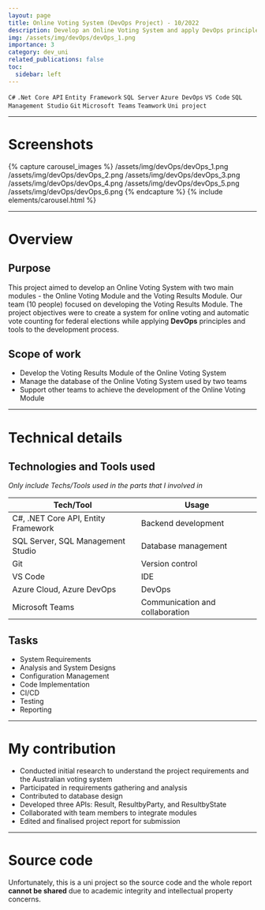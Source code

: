 ```yaml
---
layout: page
title: Online Voting System (DevOps Project) - 10/2022
description: Develop an Online Voting System and apply DevOps principles and tools for the project's development processes.
img: /assets/img/devOps/devOps_1.png
importance: 3
category: dev_uni
related_publications: false
toc:
  sidebar: left
---
```


`C#`
`.Net Core API`
`Entity Framework`
`SQL Server`
`Azure DevOps`
`VS Code`
`SQL Management Studio`
`Git`
`Microsoft Teams`
`Teamwork`
`Uni project`

---

# Screenshots

{% capture carousel_images %}
/assets/img/devOps/devOps_1.png
/assets/img/devOps/devOps_2.png
/assets/img/devOps/devOps_3.png
/assets/img/devOps/devOps_4.png
/assets/img/devOps/devOps_5.png
/assets/img/devOps/devOps_6.png
{% endcapture %}
{% include elements/carousel.html %}

---

# Overview

## Purpose

This project aimed to develop an Online Voting System with two main modules - the Online Voting Module and the Voting Results Module. Our team (10 people) focused on developing the Voting Results Module. The project objectives were to create a system for online voting and automatic vote counting for federal elections while applying **DevOps** principles and tools to the development process.

## Scope of work

- Develop the Voting Results Module of the Online Voting System
- Manage the database of the Online Voting System used by two teams
- Support other teams to achieve the development of the Online Voting Module

---

# Technical details

## Technologies and Tools used

_Only include Techs/Tools used in the parts that I involved in_

| **Tech/Tool**                       | **Usage**                       |
| ----------------------------------- | ------------------------------- |
| C#, .NET Core API, Entity Framework | Backend development             |
| SQL Server, SQL Management Studio   | Database management             |
| Git                                 | Version control                 |
| VS Code                             | IDE                             |
| Azure Cloud, Azure DevOps           | DevOps                          |
| Microsoft Teams                     | Communication and collaboration |

## Tasks

- System Requirements
- Analysis and System Designs
- Configuration Management
- Code Implementation
- CI/CD
- Testing
- Reporting

---

# My contribution

- Conducted initial research to understand the project requirements and the Australian voting system
- Participated in requirements gathering and analysis
- Contributed to database design
- Developed three APIs: Result, ResultbyParty, and ResultbyState
- Collaborated with team members to integrate modules
- Edited and finalised project report for submission

---

# Source code

Unfortunately, this is a uni project so the source code and the whole report **cannot be shared** due to academic integrity and intellectual property concerns.
